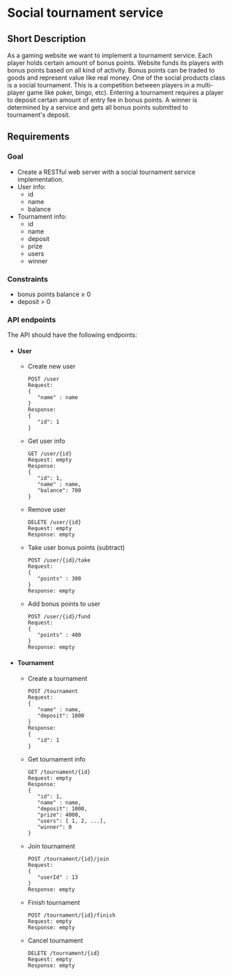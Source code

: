 # Social tournament service
## Short Description
As a gaming website we want to implement a tournament service.
Each player holds certain amount of bonus points. Website funds its players with bonus points based on all kind of activity. Bonus points can be traded to goods and represent value like real money. One of the social products class is a social tournament. This is a competition between players in a multi-player game like poker, bingo, etc). Entering a tournament requires a player to deposit certain amount of entry fee in bonus points. A winner is determined by a service and gets all bonus points submitted to tournament's deposit.
## Requirements
### Goal
 - Create a RESTful web server with a social tournament service implementation.
 - User info:
   - id
   - name
   - balance
 - Tournament info:
   - id
   - name
   - deposit
   - prize
   - users
   - winner
### Constraints
 - bonus points balance ≥ 0
 - deposit > 0
### API endpoints
The API should have the following endpoints:
 -  #### User
    - Create new user
       ```
       POST /user
       Request:
       {
          "name" : ​name
       }
       Response:
       {
          "id": 1
       }
       ```
    - Get user info
       ```
       GET /user/{id}
       Request: empty
       Response:
       {
          "id": 1,
          "name" : ​name,
          "balance": 700
       }
       ```
    - Remove user
       ```
       DELETE /user/{id}
       Request: empty
       Response: empty
       ```
    - Take user bonus points (subtract)
       ```
       POST /user/{id}/take
       Request:
       {
          "points" : ​300
       }
       Response: empty
       ```
    - Add bonus points to user
       ```
       POST /user/{id}/fund
       Request:
       {
          "points" : ​400
       }
       Response: empty
       ```
 - #### Tournament
    - Create a tournament
       ```
       POST /tournament
       Request:
       {
          "name" : ​name,
          "deposit": 1000
       }
       Response:
       {
          "id": 1
       }
       ```
    - Get tournament info
       ```
       GET /tournament/{id}
       Request: empty
       Response:
       {
          "id": 1,
          "name" : ​name,
          "deposit": 1000,
          "prize": 4000,
          "users": [ 1, 2, ...],
          "winner": 0
       }
       ```
    - Join tournament
       ```
       POST /tournament/{id}/join
       Request:
       {
          "userId" : ​13
       }
       Response: empty
       ```
    - Finish tournament
       ```
       POST /tournament/{id}/finish
       Request: empty
       Response: empty
       ```
    - Cancel tournament
       ```
       DELETE /tournament/{id}
       Request: empty
       Response: empty
       ```